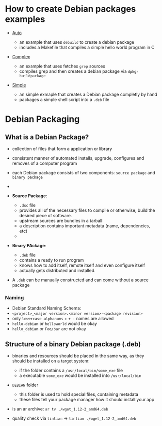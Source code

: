 # How to create Debian packages examples

- [Auto](/auto)
    * an example that uses `debuild` to create a debian package
    * includes a Makefile that compiles a  simple hello world program in C

- [Complex](/complex)
    * an example that uses fetches `grep` sources
    * compiles grep and then creates a debian package via `dpkg-buildpackage`

- [Simple](/simple)
    * an simple exmaple that creates a Debian package completly by hand
    * packages a simple shell script into a `.deb` file


# Debian Packaging

## What is a Debian Package?
- collection of files that form a application or library
- consistent manner of automated installs, upgrade, configures and removes of a computer program
- each Debian package consists of two components: `source package` and `binary package`
- 
- **Source Package**: 
	- `.dsc` file
	- provides all of the necessary files to compile or otherwise, build the desired piece of software.
	- upstream sources are bundles in a tarball
	- a description contains important metadata (name, dependencies, etc)
	- 
- **Binary PAckage**: 
	- `.deb` file
	- contains a ready to run program
	- knows how to add itself, remote itself and even configure itself
	- actually gets distributed and installed.


- A `.deb` can be manually constructed and can come without a source package


### Naming
- Debian Standard Naming Schema:
- `<project>_<major version>.<minor version>-<package revision>`
- only `lowercase alphanums` + `+ -` names are allowed
- `hello-debian` or `helloworld` would be okay
- `hello_debian` or `Foo/bar` are not okay




## Structure of a binary Debian package (.deb)

- binaries and resources should be placed in the same way, as they should be installed on a target system:
	- if the folder contains a `/usr/local/bin/some_exe` file
    - a executable `some_exe` would be installed into `/usr/local/bin`

- `DEBIAN` folder
    - this folder is used to hold special files, containing metadata
    - these files tell your package manager how it should install your app

- is an ar archive: `ar tv ./wget_1.12-2_amd64.deb`
- quality check via `lintian` -> `lintian ./wget_1.12-2_amd64.deb`

